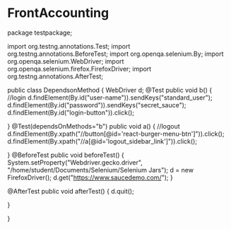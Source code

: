 # FrontAccounting
package testpackage;

import org.testng.annotations.Test;
import org.testng.annotations.BeforeTest;
import org.openqa.selenium.By;
import org.openqa.selenium.WebDriver;
import org.openqa.selenium.firefox.FirefoxDriver;
import org.testng.annotations.AfterTest;

public class DependsonMethod {
	WebDriver d;
  @Test
  public void b() {
	//login
	  d.findElement(By.id("user-name")).sendKeys("standard_user");
		d.findElement(By.id("password")).sendKeys("secret_sauce");
		d.findElement(By.id("login-button")).click();	  
	  
  }
  @Test(dependsOnMethods="b")
  public void a() {
	  //logout
  d.findElement(By.xpath("//button[@id='react-burger-menu-btn']")).click();
  d.findElement(By.xpath("//a[@id='logout_sidebar_link']")).click();
	    
	  
  }
  @BeforeTest
  public void beforeTest() {
	  System.setProperty("Webdriver.gecko.driver", "/home/student/Documents/Selenium/Selenium Jars");
		d = new FirefoxDriver();
		d.get("https://www.saucedemo.com/");
  }

  @AfterTest
  public void afterTest() {
	  d.quit();

  }

}

